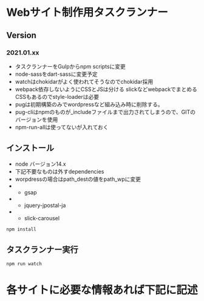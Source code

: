 # Webサイト制作用タスクランナー

## Version
### 2021.01.xx
- タスクランナーをGulpからnpm scriptsに変更
- node-sassをdart-sassに変更予定
- watchはchokidarがよく使われてそうなのでchokidar採用
- webpack依存しないようにCSSとJSは分ける
  slickなどwebpackでまとめるCSSもあるのでstyle-loaderは必要
- pugは初期構築のみでwordpressなど組み込み時に削除する。
- pug-cliはnpmのものが_includeファイルまで出力されてしまうので、GITのバージョンを使用
- npm-run-allは使ってないが入れておく

## インストール

- node バージョン14.x
- 下記不要なものは外すdependencies
- worpdressの場合はpath_destの値をpath_wpに変更
- - gsap
- - jquery-jpostal-ja
- - slick-carousel
```bash
npm install
```

## タスクランナー実行
```bash
npm run watch
```

# 各サイトに必要な情報あれば下記に記述

